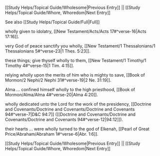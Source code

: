 [[Study Helps/Topical Guide/Wholesome|Previous Entry]]  ||  [[Study Helps/Topical Guide/Whore, Whoredom|Next Entry]]

 See also [[Study Helps/Topical Guide/Full|Full]]

 wholly given to idolatry, [[New Testament/Acts/Acts 17#^verse-16|Acts 17:16]].

 very God of peace sanctify you wholly, [[New Testament/1 Thessalonians/1 Thessalonians 5#^verse-23|1 Thes. 5:23]].

 these things; give thyself wholly to them, [[New Testament/1 Timothy/1 Timothy 4#^verse-15|1 Tim. 4:15]].

 relying wholly upon the merits of him who is mighty to save, [[Book of Mormon/2 Nephi/2 Nephi 31#^verse-19|2 Ne. 31:19]].

 Alma ... confined himself wholly to the high priesthood, [[Book of Mormon/Alma/Alma 4#^verse-20|Alma 4:20]].

 wholly dedicated unto the Lord for the work of the presidency, [[Doctrine and Covenants/Doctrine and Covenants/Doctrine and Covenants 94#^verse-7|D&C 94:7]] ([[Doctrine and Covenants/Doctrine and Covenants/Doctrine and Covenants 94#^verse-12|94:12]]).

 their hearts ... were wholly turned to the god of Elkenah, [[Pearl of Great Price/Abraham/Abraham 1#^verse-6|Abr. 1:6]].

[[Study Helps/Topical Guide/Wholesome|Previous Entry]]  ||  [[Study Helps/Topical Guide/Whore, Whoredom|Next Entry]]